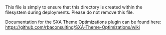 This file is simply to ensure that this directory is created within the filesystem during deployments. Please do not remove this file.

Documentation for the SXA Theme Optimizations plugin can be found here: https://github.com/rbaconsulting/SXA-Theme-Optimizations/wiki